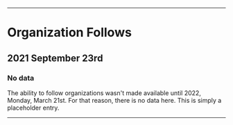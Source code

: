 
***

# Organization Follows

## 2021 September 23rd

### No data

The ability to follow organizations wasn't made available until 2022, Monday, March 21st. For that reason, there is no data here. This is simply a placeholder entry.

***
